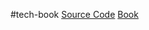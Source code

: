#tech-book 
[Source Code](https://github.com/PacktPublishing/Django-4-by-example)
[Book](https://subscription.packtpub.com/book/web-development/9781801813051/pref)

